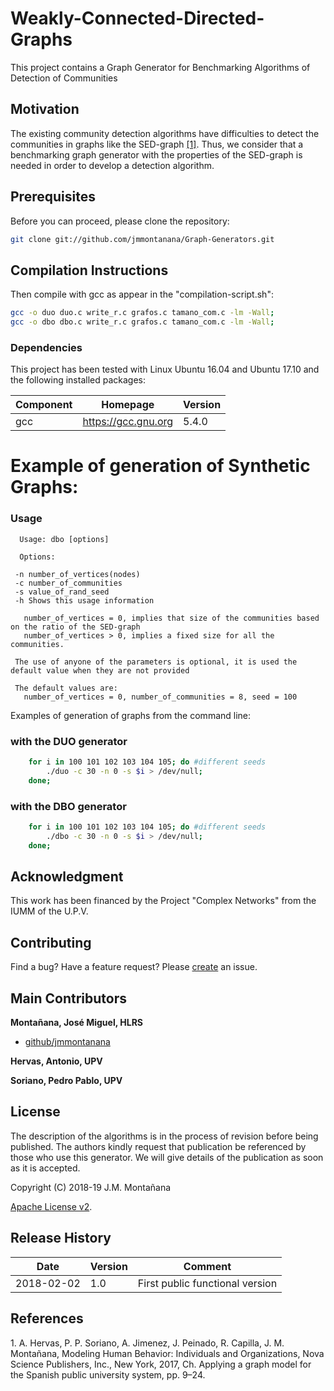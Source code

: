# Weakly-Connected-Directed-Graphs
This project contains a Graph Generator for Benchmarking Algorithms of Detection of Communities

## Motivation 
The existing community detection algorithms have difficulties to detect the communities in graphs like the SED-graph [[1]](#ref1).
Thus, we consider that a benchmarking graph generator with the properties of the SED-graph 
is needed in order to develop a detection algorithm. 

## Prerequisites
Before you can proceed, please clone the repository:

  ```bash
  git clone git://github.com/jmmontanana/Graph-Generators.git
  ```

## Compilation Instructions
Then compile with gcc as appear in the "compilation-script.sh":

  ```bash
  gcc -o duo duo.c write_r.c grafos.c tamano_com.c -lm -Wall;
  gcc -o dbo dbo.c write_r.c grafos.c tamano_com.c -lm -Wall;
  ```
 
### Dependencies
This project has been tested with Linux Ubuntu 16.04 and Ubuntu 17.10  and the following installed packages:

| Component        | Homepage                 | Version   |
|----------------- |------------------------  |---------  |
| gcc              | https://gcc.gnu.org      | 5.4.0     | 
 
# Example of generation of Synthetic Graphs:

### Usage

```
  Usage: dbo [options] 
  
  Options:
 
 -n number_of_vertices(nodes) 
 -c number_of_communities 
 -s value_of_rand_seed
 -h Shows this usage information

   number_of_vertices = 0, implies that size of the communities based on the ratio of the SED-graph
   number_of_vertices > 0, implies a fixed size for all the communities.

 The use of anyone of the parameters is optional, it is used the default value when they are not provided

 The default values are:
   number_of_vertices = 0, number_of_communities = 8, seed = 100
```

Examples of generation of graphs from the command line:

### with the DUO generator
```bash 
	for i in 100 101 102 103 104 105; do #different seeds
		./duo -c 30 -n 0 -s $i > /dev/null; 
	done;
```
### with the DBO generator

```bash
	for i in 100 101 102 103 104 105; do #different seeds
		./dbo -c 30 -n 0 -s $i > /dev/null; 
	done;
``` 

## Acknowledgment 
This work has been financed by the Project "Complex Networks" from the IUMM of the U.P.V.

## Contributing
Find a bug? Have a feature request?
Please [create](https://github.com/jmmontanana/Graph-Generators/issues) an issue.

## Main Contributors
**Montañana, José Miguel, HLRS**
+ [github/jmmontanana](https://github.com/jmmontanana)

**Hervas, Antonio, UPV**

**Soriano, Pedro Pablo, UPV**

## License
The description of the algorithms is in the process of revision before being published.
The authors kindly request that publication be referenced by those who use this generator.
We will give details of the publication as soon as it is accepted.

Copyright (C) 2018-19 J.M. Montañana

[Apache License v2](LICENSE).

## Release History
| Date        | Version | Comment          |
| ----------- | ------- | ---------------- |
| 2018-02-02  | 1.0     | First public functional version | 

## References
  <a name="ref1"></a>1. A. Hervas, P. P. Soriano, A. Jimenez, J. Peinado, R. Capilla, J. M. Montañana, 
  Modeling Human Behavior: Individuals and Organizations, Nova Science Publishers, Inc., New York, 2017, Ch. 
  Applying a graph model for the Spanish public university system, pp. 9–24.
